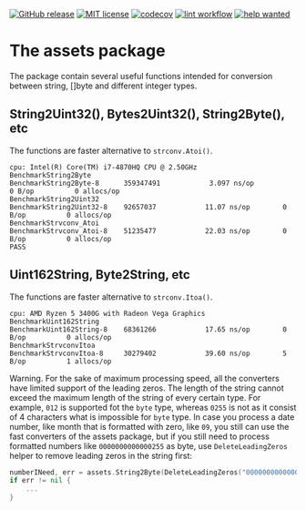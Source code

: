 [![GitHub release](https://img.shields.io/github/release/kaatinga/assets.svg)](https://github.com/kaatinga/assets/releases)
[![MIT license](https://img.shields.io/badge/License-MIT-blue.svg)](https://github.com/kaatinga/assets/blob/main/LICENSE)
[![codecov](https://codecov.io/gh/kaatinga/assets/branch/master/graph/badge.svg)](https://codecov.io/gh/kaatinga/assets)
[![lint workflow](https://github.com/kaatinga/assets/actions/workflows/golangci-lint.yml/badge.svg)](https://github.com/kaatinga/assets/actions?query=workflow%3Alinter)
[![help wanted](https://img.shields.io/badge/Help%20wanted-True-yellow.svg)](https://github.com/kaatinga/assets/issues?q=is%3Aopen+is%3Aissue+label%3A%22help+wanted%22)

# The assets package

The package contain several useful functions intended for conversion between string,
[]byte and different integer types.

## String2Uint32(), Bytes2Uint32(), String2Byte(), etc

The functions are faster alternative to `strconv.Atoi()`.

```
cpu: Intel(R) Core(TM) i7-4870HQ CPU @ 2.50GHz
BenchmarkString2Byte
BenchmarkString2Byte-8     	359347491	         3.097 ns/op	       0 B/op	       0 allocs/op
BenchmarkString2Uint32
BenchmarkString2Uint32-8   	92657037	        11.07 ns/op	       0 B/op	       0 allocs/op
BenchmarkStrvconv_Atoi
BenchmarkStrvconv_Atoi-8   	51235477	        22.03 ns/op	       0 B/op	       0 allocs/op
PASS
```

## Uint162String, Byte2String, etc

The functions are faster alternative to `strconv.Itoa()`.

```
cpu: AMD Ryzen 5 3400G with Radeon Vega Graphics    
BenchmarkUint162String
BenchmarkUint162String-8   	68361266	        17.65 ns/op	       0 B/op	       0 allocs/op
BenchmarkStrvconvItoa
BenchmarkStrvconvItoa-8    	30279402	        39.60 ns/op	       5 B/op	       1 allocs/op
```

Warning. For the sake of maximum processing speed, all the converters have limited support of the leading zeros.
The length of the string cannot exceed the maximum length of the string of every certain type. For example, `012` is
supported fot the `byte` type, whereas `0255` is not as it consist of 4 characters what is impossible for `byte` type.
In case you process a date number, like month that is formatted with zero, like `09`, you still can use the fast
converters of the assets package, but if you still need to process formatted numbers like `0000000000000255` as byte, use
`DeleteLeadingZeros` helper to remove leading zeros in the string first:

```go
numberINeed, err = assets.String2Byte(DeleteLeadingZeros("0000000000000255"))
if err != nil {
	...
}
```